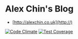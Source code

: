 Alex Chin's Blog 
================
- [http://alexchin.co.uk](http://)

[![Code Climate](https://codeclimate.com/github/alexpchin/alexpchin.github.io/badges/gpa.svg)](https://codeclimate.com/github/alexpchin/alexpchin.github.io)
[![Test Coverage](https://codeclimate.com/github/alexpchin/alexpchin.github.io/badges/coverage.svg)](https://codeclimate.com/github/alexpchin/alexpchin.github.io)